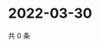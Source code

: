 # 2022-03-30

共 0 条

<!-- BEGIN WEIBO -->
<!-- 最后更新时间 Wed Mar 30 2022 09:07:08 GMT+0800 (China Standard Time) -->

<!-- END WEIBO -->
